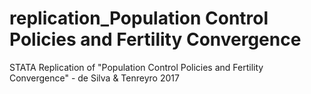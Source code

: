 # replication_Population Control Policies and Fertility Convergence
 STATA Replication of "Population Control Policies and Fertility Convergence" - de Silva & Tenreyro 2017
